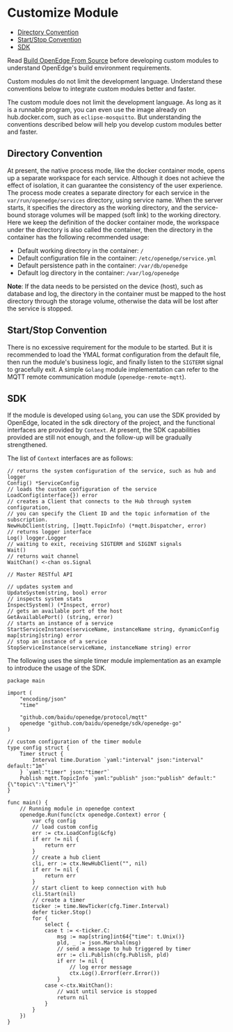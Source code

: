 # Customize Module

- [Directory Convention](#directory-convention)
- [Start/Stop Convention](#startstop-convention)
- [SDK](#sdk)

Read [Build OpenEdge From Source](../setup/Build-OpenEdge-from-Source.md) before developing custom modules to understand OpenEdge's build environment requirements.

Custom modules do not limit the development language. Understand these conventions below to integrate custom modules better and faster.

The custom module does not limit the development language. As long as it is a runnable program, you can even use the image already on hub.docker.com, such as `eclipse-mosquitto`. But understanding the conventions described below will help you develop custom modules better and faster.

## Directory Convention

At present, the native process mode, like the docker container mode, opens up a separate workspace for each service. Although it does not achieve the effect of isolation, it can guarantee the consistency of the user experience. The process mode creates a separate directory for each service in the `var/run/openedge/services` directory, using service name. When the server starts, it specifies the directory as the working directory, and the service-bound storage volumes will be mapped (soft link) to the working directory. Here we keep the definition of the docker container mode, the workspace under the directory is also called the container, then the directory in the container has the following recommended usage:

- Default working directory in the container: `/`
- Default configuration file in the container: `/etc/openedge/service.yml`
- Default persistence path in the container: `/var/db/openedge`
- Default log directory in the container: `/var/log/openedge`

**Note**: If the data needs to be persisted on the device (host), such as database and log, the directory in the container must be mapped to the host directory through the storage volume, otherwise the data will be lost after the service is stopped.

## Start/Stop Convention

There is no excessive requirement for the module to be started. But it is recommended to load the YMAL format configuration from the default file, then run the module's business logic, and finally listen to the `SIGTERM` signal to gracefully exit. A simple `Golang` module implementation can refer to the MQTT remote communication module (`openedge-remote-mqtt`).

## SDK

If the module is developed using `Golang`, you can use the SDK provided by OpenEdge, located in the sdk directory of the project, and the functional interfaces are provided by `Context`. At present, the SDK capabilities provided are still not enough, and the follow-up will be gradually strengthened.

The list of `Context` interfaces are as follows:

```golang
// returns the system configuration of the service, such as hub and logger
Config() *ServiceConfig
// loads the custom configuration of the service
LoadConfig(interface{}) error
// creates a Client that connects to the Hub through system configuration,
// you can specify the Client ID and the topic information of the subscription.
NewHubClient(string, []mqtt.TopicInfo) (*mqtt.Dispatcher, error)
// returns logger interface
Log() logger.Logger
// waiting to exit, receiving SIGTERM and SIGINT signals
Wait()
// returns wait channel
WaitChan() <-chan os.Signal

// Master RESTful API

// updates system and
UpdateSystem(string, bool) error
// inspects system stats
InspectSystem() (*Inspect, error)
// gets an available port of the host
GetAvailablePort() (string, error)
// starts an instance of a service
StartServiceInstance(serviceName, instanceName string, dynamicConfig map[string]string) error
// stop an instance of a service
StopServiceInstance(serviceName, instanceName string) error
```

The following uses the simple timer module implementation as an example to introduce the usage of the SDK.

```golang
package main

import (
	"encoding/json"
	"time"

	"github.com/baidu/openedge/protocol/mqtt"
	openedge "github.com/baidu/openedge/sdk/openedge-go"
)

// custom configuration of the timer module
type config struct {
	Timer struct {
		Interval time.Duration `yaml:"interval" json:"interval" default:"1m"`
	} `yaml:"timer" json:"timer"`
	Publish mqtt.TopicInfo `yaml:"publish" json:"publish" default:"{\"topic\":\"timer\"}"`
}

func main() {
	// Running module in openedge context
	openedge.Run(func(ctx openedge.Context) error {
		var cfg config
		// load custom config
		err := ctx.LoadConfig(&cfg)
		if err != nil {
			return err
		}
		// create a hub client
		cli, err := ctx.NewHubClient("", nil)
		if err != nil {
			return err
		}
		// start client to keep connection with hub
		cli.Start(nil)
		// create a timer
		ticker := time.NewTicker(cfg.Timer.Interval)
		defer ticker.Stop()
		for {
			select {
			case t := <-ticker.C:
				msg := map[string]int64{"time": t.Unix()}
				pld, _ := json.Marshal(msg)
				// send a message to hub triggered by timer
				err := cli.Publish(cfg.Publish, pld)
				if err != nil {
					// log error message
					ctx.Log().Errorf(err.Error())
				}
			case <-ctx.WaitChan():
				// wait until service is stopped
				return nil
			}
		}
	})
}
```
